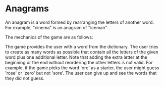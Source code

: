 # Anagrams
An anagram is a word formed by rearranging the letters of another word. For example, "cinema" is an anagram of "iceman".

The mechanics of the game are as follows:

The game provides the user with a word from the dictionary.
The user tries to create as many words as possible that contain all the letters of the given word plus one additional letter. 
Note that adding the extra letter at the beginning or the end without reordering the other letters is not valid.
For example, if the game picks the word 'ore' as a starter, the user might guess 'rose' or 'zero' but not 'sore'.
The user can give up and see the words that they did not guess.
